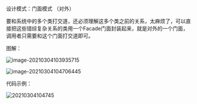设计模式：门面模式 （对外）

要和系统中的多个类打交道，还必须理解这多个类之前的关系，太麻烦了，可以直接把这些错综复杂关系的类用一个Facade门面封装起来，就是对外的一个门面，调用者只需要和这个门面打交道即可。

图解：

![image-20210304103935715](https://xuemingde.com/pages/image/others/20210304103936.png)



![image-20210304104706445](https://xuemingde.com/pages/image/others/20210304104708.png)

代码示例：

![20210304104745](https://xuemingde.com/pages/image/others/20210304104804.png)



